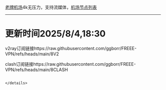 
[老牌机场](https://www.linghunyun.com/#/register?code=KBcl8cHj)4k无压力，支持流媒体，[机场节点列表](https://github.com/ggborr/FREEE-VPN/blob/main/%E8%8A%82%E7%82%B9%E5%88%97%E8%A1%A8.pdf)
****

# 更新时间2025/8/4,18:30
v2ray订阅链接https://raw.githubusercontent.com/ggborr/FREEE-VPN/refs/heads/main/8V2

clash订阅链接https://raw.githubusercontent.com/ggborr/FREEE-VPN/refs/heads/main/8CLASH


 
  
``` 
 
</details>

 
